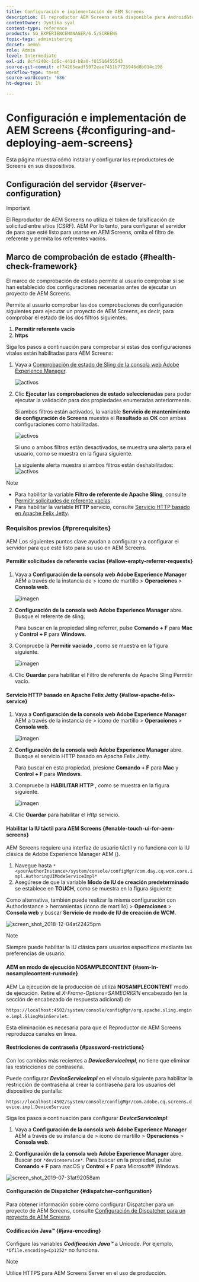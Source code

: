 ```yaml
---
title: Configuración e implementación de AEM Screens
description: El reproductor AEM Screens está disponible para Android&trade;, Chrome OS, iOS y Windows. Obtenga información acerca de la configuración y la implementación de AEM Screens.
contentOwner: Jyotika syal
content-type: reference
products: SG_EXPERIENCEMANAGER/6.5/SCREENS
topic-tags: administering
docset: aem65
role: Admin
level: Intermediate
exl-id: 8cf4240c-1d6c-441d-b8a0-f01516455543
source-git-commit: ef74265eadf5972eae7451b7725946d8b014c198
workflow-type: tm+mt
source-wordcount: '686'
ht-degree: 1%

---
```


# Configuración e implementación de AEM Screens {#configuring-and-deploying-aem-screens}

Esta página muestra cómo instalar y configurar los reproductores de Screens en sus dispositivos.

## Configuración del servidor {#server-configuration}

>[!IMPORTANT]
>
>El Reproductor de AEM Screens no utiliza el token de falsificación de solicitud entre sitios (CSRF). AEM Por lo tanto, para configurar el servidor de para que esté listo para usarse en AEM Screens, omita el filtro de referente y permita los referentes vacíos.

## Marco de comprobación de estado {#health-check-framework}

El marco de comprobación de estado permite al usuario comprobar si se han establecido dos configuraciones necesarias antes de ejecutar un proyecto de AEM Screens.

Permite al usuario comprobar las dos comprobaciones de configuración siguientes para ejecutar un proyecto de AEM Screens, es decir, para comprobar el estado de los dos filtros siguientes:

1. **Permitir referente vacío**
2. **https**

Siga los pasos a continuación para comprobar si estas dos configuraciones vitales están habilitadas para AEM Screens:

1. Vaya a [Comprobación de estado de Sling de la consola web Adobe Experience Manager](http://localhost:4502/system/console/healthcheck?tags=screensconfigs&amp;overrideGlobalTimeout=).

   ![activos](assets/health-check1.png)


2. Clic **Ejecutar las comprobaciones de estado seleccionadas** para poder ejecutar la validación para dos propiedades enumeradas anteriormente.

   Si ambos filtros están activados, la variable **Servicio de mantenimiento de configuración de Screens** muestra el **Resultado** as **OK** con ambas configuraciones como habilitadas.

   ![activos](assets/health-check2.png)

   Si uno o ambos filtros están desactivados, se muestra una alerta para el usuario, como se muestra en la figura siguiente.

   La siguiente alerta muestra si ambos filtros están deshabilitados:
   ![activos](assets/health-check3.png)

>[!NOTE]
>
>* Para habilitar la variable **Filtro de referente de Apache Sling**, consulte [Permitir solicitudes de referente vacías](/help/user-guide/configuring-screens-introduction.md#allow-empty-referrer-requests).
>* Para habilitar la variable **HTTP** servicio, consulte [Servicio HTTP basado en Apache Felix Jetty](/help/user-guide/configuring-screens-introduction.md#allow-apache-felix-service).

### Requisitos previos {#prerequisites}

AEM Los siguientes puntos clave ayudan a configurar y a configurar el servidor para que esté listo para su uso en AEM Screens.

#### Permitir solicitudes de referente vacías {#allow-empty-referrer-requests}

1. Vaya a **Configuración de la consola web Adobe Experience Manager** AEM a través de la instancia de > icono de martillo > **Operaciones** > **Consola web**.

   ![imagen](assets/config/empty-ref1.png)

1. **Configuración de la consola web Adobe Experience Manager** abre. Busque el referente de sling.

   Para buscar en la propiedad sling referrer, pulse **Comando + F** para **Mac** y **Control + F** para **Windows**.

1. Compruebe la **Permitir vaciado** , como se muestra en la figura siguiente.

   ![imagen](assets/config/empty-ref2.png)

1. Clic **Guardar** para habilitar el Filtro de referente de Apache Sling Permitir vacío.


#### Servicio HTTP basado en Apache Felix Jetty {#allow-apache-felix-service}

1. Vaya a **Configuración de la consola web Adobe Experience Manager** AEM a través de la instancia de > icono de martillo > **Operaciones** > **Consola web**.

   ![imagen](assets/config/empty-ref1.png)

1. **Configuración de la consola web Adobe Experience Manager** abre. Busque el servicio HTTP basado en Apache Felix Jetty.

   Para buscar en esta propiedad, presione **Comando + F** para **Mac** y **Control + F** para **Windows**.

1. Compruebe la **HABILITAR HTTP** , como se muestra en la figura siguiente.

   ![imagen](assets/config/config-1.png)

1. Clic **Guardar** para habilitar el *Http* servicio.

#### Habilitar la IU táctil para AEM Screens {#enable-touch-ui-for-aem-screens}

AEM Screens requiere una interfaz de usuario táctil y no funciona con la IU clásica de Adobe Experience Manager AEM ().

1. Navegue hasta `*<yourAuthorInstance>/system/console/configMgr/com.day.cq.wcm.core.impl.AuthoringUIModeServiceImpl*`
1. Asegúrese de que la variable **Modo de IU de creación predeterminado** se establece en **TOUCH**, como se muestra en la figura siguiente

Como alternativa, también puede realizar la misma configuración con AuthorInstance *>* herramientas (icono de martillo) > **Operaciones** > **Consola web** y buscar **Servicio de modo de IU de creación de WCM**.

![screen_shot_2018-12-04at22425pm](assets/screen_shot_2018-12-04at22425pm.png)

>[!NOTE]
>
>Siempre puede habilitar la IU clásica para usuarios específicos mediante las preferencias de usuario.

#### AEM en modo de ejecución NOSAMPLECONTENT {#aem-in-nosamplecontent-runmode}

AEM La ejecución de la producción de utiliza **NOSAMPLECONTENT** modo de ejecución. Retire el *X-Frame-Options=SAMEORIGIN* encabezado (en la sección de encabezado de respuesta adicional) de

`https://localhost:4502/system/console/configMgr/org.apache.sling.engine.impl.SlingMainServlet`.

Esta eliminación es necesaria para que el Reproductor de AEM Screens reproduzca canales en línea.

#### Restricciones de contraseña {#password-restrictions}

Con los cambios más recientes a ***DeviceServiceImpl***, no tiene que eliminar las restricciones de contraseña.

Puede configurar ***DeviceServiceImpl*** en el vínculo siguiente para habilitar la restricción de contraseña al crear la contraseña para los usuarios del dispositivo de pantalla:

`https://localhost:4502/system/console/configMgr/com.adobe.cq.screens.device.impl.DeviceService`

Siga los pasos a continuación para configurar ***DeviceServiceImpl***:

1. Vaya a **Configuración de la consola web Adobe Experience Manager** AEM a través de su instancia de > icono de martillo > **Operaciones** > **Consola web**.

1. **Configuración de la consola web Adobe Experience Manager** abre. Buscar por `*deviceservice*`. Para buscar en la propiedad, pulse **Comando + F** para macOS y **Control + F** para Microsoft® Windows.

![screen_shot_2019-07-31at92058am](assets/screen_shot_2019-07-31at92058am.png)

#### Configuración de Dispatcher {#dispatcher-configuration}

Para obtener información sobre cómo configurar Dispatcher para un proyecto de AEM Screens, consulte [Configuración de Dispatcher para un proyecto de AEM Screens](dispatcher-configurations-aem-screens.md).

#### Codificación Java™ {#java-encoding}

Configure las variables ***Codificación Java™*** a Unicode. Por ejemplo, `*Dfile.encoding=Cp1252*` no funciona.

>[!NOTE]
>
>Utilice HTTPS para AEM Screens Server en el uso de producción.
